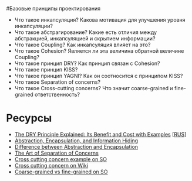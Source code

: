 #Базовые принципы проектирования

* Что такое инкапсуляция? Какова мотивация для улучшения уровня инкапсуляции?
* Что такое абстрагирование? Какие есть отличия между абстракцией, инкапсуляцией и скрытием информации?
* Что такое Coupling? Как инкапсуляция влияет на это?
* Что такое Cohesion? Является ли эта величина обратной величине Coupling?
* Что такое принцип DRY? Как принцип связан с Cohesion?
* Что такое принцип KISS?
* Что такое принцип YAGNI? Как он соотносится с принципом KISS?
* Что такое Separation of concerns?
* Что такое Cross-cutting concerns? Что значит coarse-grained и fine-grained ответственность?

# Ресурсы
* [The DRY Principle Explained: Its Benefit and Cost with Examples](https://thevaluable.dev/dry-principle-explained/) [[RUS](https://habr.com/ru/company/mailru/blog/349978/)]
* [Abstraction, Encapsulation, and Information Hiding](http://www.tonymarston.co.uk/php-mysql/abstraction.txt)
* [Difference between Abstraction and Encapsulation](https://www.guru99.com/difference-between-abstraction-and-encapsulation.html#2)
* [The Art of Separation of Concerns](http://aspiringcraftsman.com/2008/01/03/art-of-separation-of-concerns/)
* [Cross cutting concern example on SO](https://stackoverflow.com/questions/23700540/cross-cutting-concern-example)
* [Cross cutting concern on Wiki](https://en.wikipedia.org/wiki/Cross-cutting_concern)
* [Coarse-grained vs fine-grained on SO](https://stackoverflow.com/questions/3766845/coarse-grained-vs-fine-grained)
